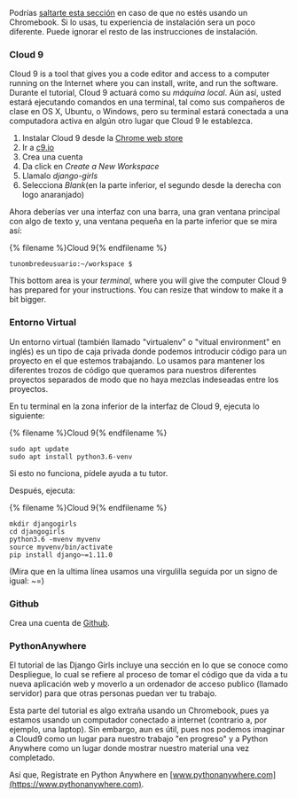 Podrías [saltarte esta sección](http://tutorial.djangogirls.org/en/installation/#install-python) en caso de que no estés usando un Chromebook. Si lo usas, tu experiencia de instalación sera un poco diferente. Puede ignorar el resto de las instrucciones de instalación.

### Cloud 9

Cloud 9 is a tool that gives you a code editor and access to a computer running on the Internet where you can install, write, and run the software. Durante el tutorial, Cloud 9 actuará como su *máquina local*. Aún así, usted estará ejecutando comandos en una terminal, tal como sus compañeros de clase en OS X, Ubuntu, o Windows, pero su terminal estará conectada a una computadora activa en algún otro lugar que Cloud 9 le establezca.

1. Instalar Cloud 9 desde la [Chrome web store](https://chrome.google.com/webstore/detail/cloud9/nbdmccoknlfggadpfkmcpnamfnbkmkcp)
2. Ir a [c9.io](https://c9.io)
3. Crea una cuenta
4. Da click en *Create a New Workspace*
5. Llamalo *django-girls*
6. Selecciona *Blank*(en la parte inferior, el segundo desde la derecha con logo anaranjado)

Ahora deberías ver una interfaz con una barra, una gran ventana principal con algo de texto y, una ventana pequeña en la parte inferior que se mira así:

{% filename %}Cloud 9{% endfilename %}

    tunombredeusuario:~/workspace $
    

This bottom area is your *terminal*, where you will give the computer Cloud 9 has prepared for your instructions. You can resize that window to make it a bit bigger.

### Entorno Virtual

Un entorno virtual (también llamado "virtualenv" o "vitual environment" en inglés) es un tipo de caja privada donde podemos introducir código para un proyecto en el que estemos trabajando. Lo usamos para mantener los diferentes trozos de código que queramos para nuestros diferentes proyectos separados de modo que no haya mezclas indeseadas entre los proyectos.

En tu terminal en la zona inferior de la interfaz de Cloud 9, ejecuta lo siguiente:

{% filename %}Cloud 9{% endfilename %}

    sudo apt update
    sudo apt install python3.6-venv
    

Si esto no funciona, pídele ayuda a tu tutor.

Después, ejecuta:

{% filename %}Cloud 9{% endfilename %}

    mkdir djangogirls
    cd djangogirls
    python3.6 -mvenv myvenv
    source myvenv/bin/activate
    pip install django~=1.11.0
    

(Mira que en la ultima línea usamos una virgulilla seguida por un signo de igual: ~=)

### Github

Crea una cuenta de [Github](https://github.com).

### PythonAnywhere

El tutorial de las Django Girls incluye una sección en lo que se conoce como Despliegue, lo cual se refiere al proceso de tomar el código que da vida a tu nueva aplicación web y moverlo a un ordenador de acceso publico (llamado servidor) para que otras personas puedan ver tu trabajo.

Esta parte del tutorial es algo extraña usando un Chromebook, pues ya estamos usando un computador conectado a internet (contrario a, por ejemplo, una laptop). Sin embargo, aun es útil, pues nos podemos imaginar a Cloud9 como un lugar para nuestro trabajo "en progreso" y a Python Anywhere como un lugar donde mostrar nuestro material una vez completado.

Así que, Regístrate en Python Anywhere en [www.pythonanywhere.com](https://www.pythonanywhere.com).